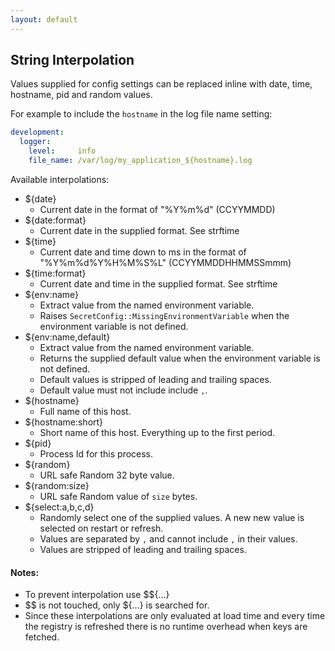 ```yaml
---
layout: default
---
```


## String Interpolation

Values supplied for config settings can be replaced inline with date, time, hostname, pid and random values.

For example to include the `hostname` in the log file name setting:

~~~yaml
development:
  logger:
    level:     info
    file_name: /var/log/my_application_${hostname}.log
~~~

Available interpolations:

* ${date}
    * Current date in the format of "%Y%m%d" (CCYYMMDD)
* ${date:format}
    * Current date in the supplied format. See strftime
* ${time}
    * Current date and time down to ms in the format of "%Y%m%d%Y%H%M%S%L" (CCYYMMDDHHMMSSmmm)
* ${time:format}
    * Current date and time in the supplied format. See strftime
* ${env:name}
    * Extract value from the named environment variable.
    * Raises `SecretConfig::MissingEnvironmentVariable` when the environment variable is not defined.
* ${env:name,default}
    * Extract value from the named environment variable.
    * Returns the supplied default value when the environment variable is not defined.
    * Default values is stripped of leading and trailing spaces.
    * Default value must not include include `,`.
* ${hostname}
    * Full name of this host.
* ${hostname:short}
    * Short name of this host. Everything up to the first period.
* ${pid}
    * Process Id for this process.
* ${random}
    * URL safe Random 32 byte value.
* ${random:size}
    * URL safe Random value of `size` bytes.
* ${select:a,b,c,d}
    * Randomly select one of the supplied values. A new new value is selected on restart or refresh.
    * Values are separated by `,` and cannot include `,` in their values.
    * Values are stripped of leading and trailing spaces. 

#### Notes:

* To prevent interpolation use $${...}
* $$ is not touched, only ${...} is searched for.
* Since these interpolations are only evaluated at load time and
  every time the registry is refreshed there is no runtime overhead when keys are fetched.
